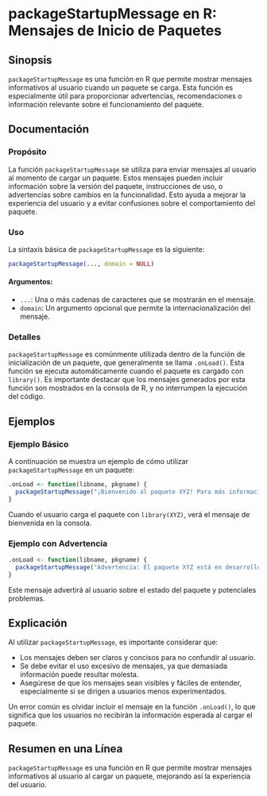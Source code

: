 <!--
Meta Description: # packageStartupMessage en R: Mensajes de Inicio de Paquetes ## Sinopsis `packageStartupMessage` es una función en R que permite mostrar mensajes info...
Meta Keywords: paquete, packagestartupmessage, que, mensajes, función
-->

# packageStartupMessage en R: Mensajes de Inicio de Paquetes

## Sinopsis
`packageStartupMessage` es una función en R que permite mostrar mensajes informativos al usuario cuando un paquete se carga. Esta función es especialmente útil para proporcionar advertencias, recomendaciones o información relevante sobre el funcionamiento del paquete.

## Documentación
### Propósito
La función `packageStartupMessage` se utiliza para enviar mensajes al usuario al momento de cargar un paquete. Estos mensajes pueden incluir información sobre la versión del paquete, instrucciones de uso, o advertencias sobre cambios en la funcionalidad. Esto ayuda a mejorar la experiencia del usuario y a evitar confusiones sobre el comportamiento del paquete.

### Uso
La sintaxis básica de `packageStartupMessage` es la siguiente:

```R
packageStartupMessage(..., domain = NULL)
```

#### Argumentos:
- `...`: Una o más cadenas de caracteres que se mostrarán en el mensaje.
- `domain`: Un argumento opcional que permite la internacionalización del mensaje.

### Detalles
`packageStartupMessage` es comúnmente utilizada dentro de la función de inicialización de un paquete, que generalmente se llama `.onLoad()`. Esta función se ejecuta automáticamente cuando el paquete es cargado con `library()`. Es importante destacar que los mensajes generados por esta función son mostrados en la consola de R, y no interrumpen la ejecución del código.

## Ejemplos
### Ejemplo Básico
A continuación se muestra un ejemplo de cómo utilizar `packageStartupMessage` en un paquete:

```R
.onLoad <- function(libname, pkgname) {
  packageStartupMessage("¡Bienvenido al paquete XYZ! Para más información, consulte la documentación.")
}
```

Cuando el usuario carga el paquete con `library(XYZ)`, verá el mensaje de bienvenida en la consola.

### Ejemplo con Advertencia
```R
.onLoad <- function(libname, pkgname) {
  packageStartupMessage("Advertencia: El paquete XYZ está en desarrollo y puede contener errores.")
}
```

Este mensaje advertirá al usuario sobre el estado del paquete y potenciales problemas.

## Explicación
Al utilizar `packageStartupMessage`, es importante considerar que:
- Los mensajes deben ser claros y concisos para no confundir al usuario.
- Se debe evitar el uso excesivo de mensajes, ya que demasiada información puede resultar molesta.
- Asegúrese de que los mensajes sean visibles y fáciles de entender, especialmente si se dirigen a usuarios menos experimentados.

Un error común es olvidar incluir el mensaje en la función `.onLoad()`, lo que significa que los usuarios no recibirán la información esperada al cargar el paquete.

## Resumen en una Línea
`packageStartupMessage` es una función en R que permite mostrar mensajes informativos al usuario al cargar un paquete, mejorando así la experiencia del usuario.